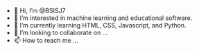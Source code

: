 - 👋 Hi, I’m @BSISJ7
- 👀 I’m interested in machine learning and educational software.
- 🌱 I’m currently learning HTML, CSS, Javascript, and Python.
- 💞️ I’m looking to collaborate on ...
- 📫 How to reach me ...

<!---
BSISJ7/BSISJ7 is a ✨ special ✨ repository because its `README.md` (this file) appears on your GitHub profile.
You can click the Preview link to take a look at your changes.
--->
